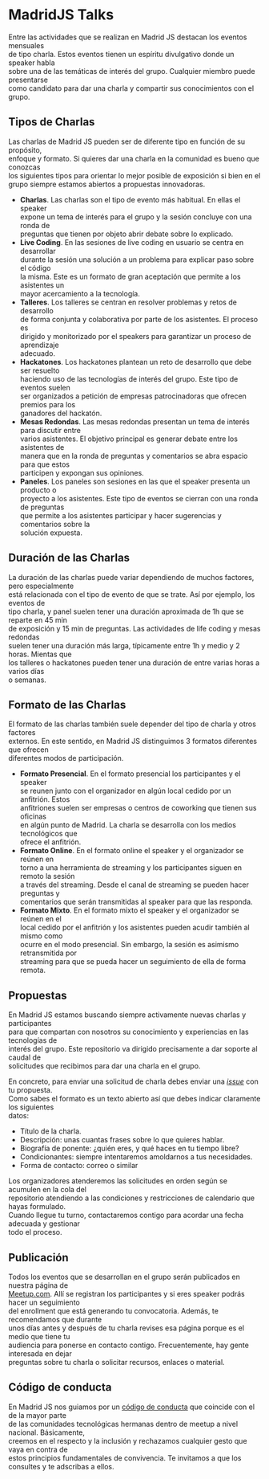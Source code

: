 
  
# MadridJS  Talks  
  
Entre las actividades que se realizan en Madrid JS destacan los eventos mensuales  
de tipo charla. Estos eventos tienen un espíritu divulgativo donde un speaker habla  
sobre una de las temáticas de interés del grupo. Cualquier miembro puede presentarse  
como candidato para dar una charla y compartir sus conocimientos con el grupo.  
  
## Tipos de Charlas  
  
Las charlas de Madrid JS pueden ser de diferente tipo en función de su propósito,  
enfoque y formato. Si quieres dar una charla en la comunidad es bueno que conozcas  
los siguientes tipos para orientar lo mejor posible de exposición si bien en el  
grupo siempre estamos abiertos a propuestas innovadoras.  
  
- **Charlas**. Las charlas son el tipo de evento más habitual. En ellas el speaker  
expone un tema de interés para el grupo y la sesión concluye con una ronda de  
preguntas que tienen por objeto abrir debate sobre lo explicado.  
- **Live  Coding**. En las sesiones de live  coding en usuario se centra en desarrollar  
durante la sesión una solución a un problema para explicar paso sobre el código  
la misma. Este es un formato de gran aceptación que permite a los asistentes un  
mayor acercamiento a la tecnología.  
- **Talleres**. Los talleres se centran en resolver problemas y retos de desarrollo  
de forma conjunta y colaborativa por parte de los asistentes. El proceso es  
dirigido y monitorizado por el speakers para garantizar un proceso de aprendizaje  
adecuado.  
- **Hackatones**. Los hackatones plantean un reto de desarrollo que debe ser resuelto  
haciendo uso de las tecnologías de interés del grupo. Este tipo de eventos suelen  
ser organizados a petición de empresas patrocinadoras que ofrecen premios para los  
ganadores del hackatón.  
- **Mesas Redondas**. Las mesas redondas presentan un tema de interés para discutir entre  
varios asistentes. El objetivo principal es generar debate entre los asistentes de  
manera que en la ronda de preguntas y comentarios se abra espacio para que estos  
participen y expongan sus opiniones.  
- **Paneles**. Los paneles son sesiones en las que el speaker presenta un producto o  
proyecto a los asistentes. Este tipo de eventos se cierran con una ronda de preguntas  
que permite a los asistentes participar y hacer sugerencias y comentarios sobre la  
solución expuesta.  
  
## Duración de las Charlas  
  
La duración de las charlas puede variar dependiendo de muchos factores, pero especialmente  
está relacionada con el tipo de evento de que se trate. Así por ejemplo, los eventos de  
tipo charla, y panel suelen tener una duración aproximada de 1h que se reparte en 45 min  
de exposición y 15 min de preguntas. Las actividades de life  coding y mesas redondas  
suelen tener una duración más larga, típicamente entre 1h y medio y 2 horas. Mientas que  
los talleres o hackatones pueden tener una duración de entre varias horas a varios días  
o semanas.  
  
## Formato de las Charlas  
  
El formato de las charlas también suele depender del tipo de charla y otros factores  
externos. En este sentido, en Madrid JS distinguimos 3 formatos diferentes que ofrecen  
diferentes modos de participación.  
  
- **Formato Presencial**. En el formato presencial los participantes y el speaker  
se reunen junto con el organizador en algún local cedido por un anfitrión. Estos  
anfitriones suelen ser empresas o centros de coworking que tienen sus oficinas  
en algún punto de Madrid. La charla se desarrolla con los medios tecnológicos que  
ofrece el anfitrión.  
- **Formato Online**. En el formato online el speaker y el organizador se reúnen en  
torno a una herramienta de streaming y los participantes siguen en remoto la sesión  
a través del streaming. Desde el canal de streaming se pueden hacer preguntas y  
comentarios que serán transmitidas al speaker para que las responda.  
- **Formato Mixto**. En el formato mixto el speaker y el organizador se reúnen en el  
local cedido por el anfitrión y los asistentes pueden acudir también al mismo como  
ocurre en el modo presencial. Sin embargo, la sesión es asimismo retransmitida por  
streaming para que se pueda hacer un seguimiento de ella de forma remota.  
  
## Propuestas  
  
En Madrid JS estamos buscando siempre activamente nuevas charlas y participantes  
para que compartan con nosotros su conocimiento y experiencias en las tecnologías de  
interés del grupo. Este repositorio va dirigido precisamente a dar soporte al caudal de  
solicitudes que recibimos para dar una charla en el grupo.  
  
En concreto, para enviar una solicitud de charla debes enviar una [_issue_](https://github.com/MadridJs/talks/issues/new) con tu propuesta.  
Como sabes el formato es un texto abierto así que debes indicar claramente los siguientes  
datos:  
  
- Título de la charla.  
- Descripción: unas cuantas frases sobre lo que quieres hablar.  
- Biografía de ponente: ¿quién eres, y qué haces en tu tiempo libre?  
- Condicionantes: siempre intentaremos amoldarnos a tus necesidades.  
- Forma de contacto: correo o similar  
  
Los organizadores atenderemos las solicitudes en orden según se acumulen en la cola del  
repositorio atendiendo a las condiciones y restricciones de calendario que hayas formulado.  
Cuando llegue tu turno, contactaremos contigo para acordar una fecha adecuada y gestionar  
todo el proceso.  
  
## Publicación  
  
Todos los eventos que se desarrollan en el grupo serán publicados en nuestra página de  
[Meetup.com](http://www.meetup.com/es/madridjs/). Allí se registran los participantes y si eres speaker podrás hacer un seguimiento  
del enrollment que está generando tu convocatoria. Además, te recomendamos que durante  
unos días antes y después de tu charla revises esa página porque es el medio que tiene tu  
audiencia para ponerse en contacto contigo. Frecuentemente, hay gente interesada en dejar  
preguntas sobre tu charla o solicitar recursos, enlaces o material.  
  
## Código de conducta  
  
En Madrid JS nos guiamos por un [código de conducta](codigo-conducta.md) que coincide con el de la mayor parte  
de las comunidades tecnológicas hermanas dentro de meetup a nivel nacional. Básicamente,  
creemos en el respecto y la inclusión y rechazamos cualquier gesto que vaya en contra de  
estos principios fundamentales de convivencia. Te invitamos a que los consultes y te adscribas a ellos.
